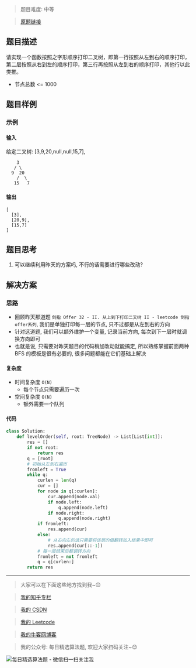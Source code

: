 > 题目难度: 中等

> [原题链接](https://leetcode-cn.com/problems/cong-shang-dao-xia-da-yin-er-cha-shu-iii-lcof/)

## 题目描述

请实现一个函数按照之字形顺序打印二叉树，即第一行按照从左到右的顺序打印，第二层按照从右到左的顺序打印，第三行再按照从左到右的顺序打印，其他行以此类推。

- 节点总数 <= 1000

## 题目样例

### 示例

#### 输入

给定二叉树: [3,9,20,null,null,15,7],

```
    3
   / \
  9  20
    /  \
   15   7
```

#### 输出

```
[
  [3],
  [20,9],
  [15,7]
]
```

## 题目思考

1. 可以继续利用昨天的方案吗, 不行的话需要进行哪些改动?

## 解决方案

### 思路

- 回顾昨天那道题 `剑指 Offer 32 - II. 从上到下打印二叉树 II - leetcode 剑指offer系列`, 我们是单独打印每一层的节点, 只不过都是从左到右的方向
- 针对这道题, 我们可以额外维护一个变量, 记录当前方向, 每次到下一层时就调换方向即可
- 也就是说, 只需要对昨天题目的代码稍加改动就能搞定, 所以熟练掌握前面两种 BFS 的模板是很有必要的, 很多问题都能在它们基础上解决

#### 复杂度

- 时间复杂度 `O(N)`
  - 每个节点只需要遍历一次
- 空间复杂度 `O(N)`
  - 额外需要一个队列

#### 代码

```python
class Solution:
    def levelOrder(self, root: TreeNode) -> List[List[int]]:
        res = []
        if not root:
            return res
        q = [root]
        # 初始从左到右遍历
        fromleft = True
        while q:
            curlen = len(q)
            cur = []
            for node in q[:curlen]:
                cur.append(node.val)
                if node.left:
                    q.append(node.left)
                if node.right:
                    q.append(node.right)
            if fromleft:
                res.append(cur)
            else:
                # 从右向左的话只需要将该层的值翻转加入结果中即可
                res.append(cur[::-1])
            # 每一层结束后都调转方向
            fromleft = not fromleft
            q = q[curlen:]
        return res
```

---

> 大家可以在下面这些地方找到我~😊

> [我的知乎专栏](https://zhuanlan.zhihu.com/c_1242508721932464128)

> [我的 CSDN](https://me.csdn.net/zjulyx1993)

> [我的 Leetcode](https://leetcode-cn.com/u/suibianfahui/)

> [我的牛客网博客](https://blog.nowcoder.net/zjulyx)

> 我的公众号: 每日精选算法题, 欢迎大家扫码关注~😊

![每日精选算法题 - 微信扫一扫关注我](https://mmbiz.qpic.cn/mmbiz_jpg/1KjZicMlYPMgZWmoL4eYcs6UcfmvsetDWME2YJyaCp9oT9z3U573FWENBNhyOByxYI0epew6O37hiaOhdh90QeJg/640?wx_fmt=jpeg&tp=webp&wxfrom=5&wx_lazy=1&wx_co=1)
